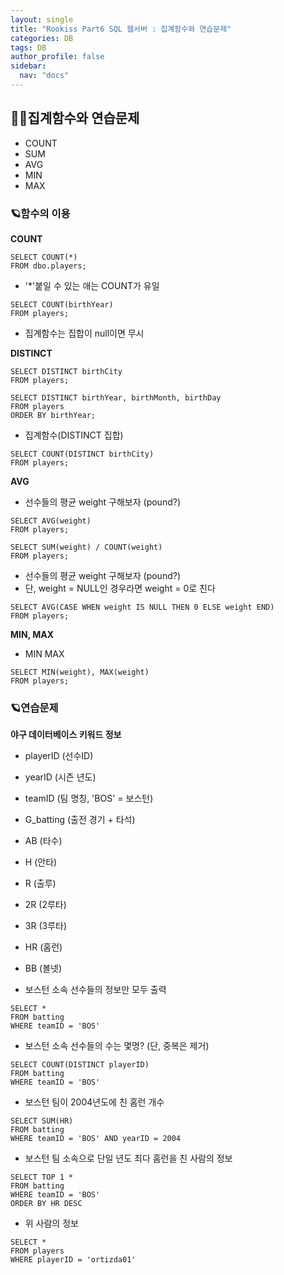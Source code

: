 ```yaml
---
layout: single
title: "Rookiss Part6 SQL 웹서버 : 집계함수와 연습문제"
categories: DB
tags: DB
author_profile: false
sidebar:
  nav: "docs"
---
```


## 🙇‍♀️집계함수와 연습문제

- COUNT
- SUM
- AVG
- MIN
- MAX

### 🪐함수의 이용

**COUNT**

```
SELECT COUNT(*)
FROM dbo.players;
```
* '*'붙일 수 있는 애는 COUNT가 유일


```
SELECT COUNT(birthYear)
FROM players;
```
*  집계함수는 집합이 null이면 무시

**DISTINCT**


```
SELECT DISTINCT birthCity
FROM players;
```

```
SELECT DISTINCT birthYear, birthMonth, birthDay
FROM players
ORDER BY birthYear;
```


* 집계함수(DISTINCT 집합)
```
SELECT COUNT(DISTINCT birthCity)
FROM players;
```

**AVG**

* 선수들의 평균 weight 구해보자 (pound?)
```
SELECT AVG(weight)
FROM players;
```
```
SELECT SUM(weight) / COUNT(weight)
FROM players;
```

* 선수들의 평균 weight 구해보자 (pound?)
* 단, weight = NULL인 경우라면 weight = 0로 친다
```
SELECT AVG(CASE WHEN weight IS NULL THEN 0 ELSE weight END)
FROM players;
```

**MIN, MAX**

* MIN MAX
```
SELECT MIN(weight), MAX(weight)
FROM players;
```


### 🪐연습문제

**야구 데이터베이스 키워드 정보**
* playerID (선수ID)
* yearID (시즌 년도)
* teamID (팀 명칭, 'BOS' = 보스턴)
* G_batting (출전 경기 + 타석)
* AB (타수)
* H (안타)
* R (출루)
* 2R (2루타)
* 3R (3루타)
* HR (홈런)
* BB (볼넷)


* 보스턴 소속 선수들의 정보만 모두 출력
```
SELECT *
FROM batting
WHERE teamID = 'BOS'
```

* 보스턴 소속 선수들의 수는 몇명? (단, 중복은 제거)
```
SELECT COUNT(DISTINCT playerID)
FROM batting
WHERE teamID = 'BOS'
```

* 보스턴 팀이 2004년도에 친 홈런 개수
```
SELECT SUM(HR)
FROM batting
WHERE teamID = 'BOS' AND yearID = 2004
```

* 보스턴 팀 소속으로 단일 년도 최다 홈런을 친 사람의 정보
```
SELECT TOP 1 *
FROM batting
WHERE teamID = 'BOS'
ORDER BY HR DESC
```

* 위 사람의 정보
```
SELECT *
FROM players
WHERE playerID = 'ortizda01'
```

